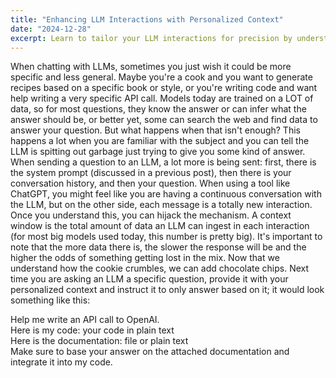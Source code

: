 ```yaml
---
title: "Enhancing LLM Interactions with Personalized Context"
date: "2024-12-28"
excerpt: Learn to tailor your LLM interactions for precision by understanding how context windows work and providing personalized data to get the most accurate and relevant answers.
---
```


When chatting with LLMs, sometimes you just wish it could be more specific and less general. Maybe you're a cook and you want to generate recipes based on a specific book or style, or you're writing code and want help writing a very specific API call. Models today are trained on a LOT of data, so for most questions, they know the answer or can infer what the answer should be, or better yet, some can search the web and find data to answer your question. But what happens when that isn't enough? This happens a lot when you are familiar with the subject and you can tell the LLM is spitting out garbage just trying to give you some kind of answer. When sending a question to an LLM, a lot more is being sent: first, there is the system prompt (discussed in a previous post), then there is your conversation history, and then your question. When using a tool like ChatGPT, you might feel like you are having a continuous conversation with the LLM, but on the other side, each message is a totally new interaction. Once you understand this, you can hijack the mechanism. A context window is the total amount of data an LLM can ingest in each interaction (for most big models used today, this number is pretty big). It's important to note that the more data there is, the slower the response will be and the higher the odds of something getting lost in the mix. Now that we understand how the cookie crumbles, we can add chocolate chips. Next time you are asking an LLM a specific question, provide it with your personalized context and instruct it to only answer based on it; it would look something like this:

Help me write an API call to OpenAI.  
Here is my code: your code in plain text  
Here is the documentation: file or plain text  
Make sure to base your answer on the attached documentation and integrate it into my code.